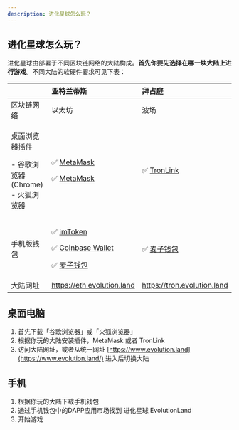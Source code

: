 ```yaml
---
description: 进化星球怎么玩？
---
```


## 进化星球怎么玩？

进化星球由部署于不同区块链网络的大陆构成。**首先你要先选择在哪一块大陆上进行游戏**。不同大陆的软硬件要求可见下表：

<table>
  <thead>
    <tr>
      <th style="text-align:left"></th>
      <th style="text-align:left"> <b>     &#x4E9A;&#x7279;&#x5170;&#x8482;&#x65AF;</b>
      </th>
      <th style="text-align:left"> <b>&#x62DC;&#x5360;&#x5EAD;</b>
      </th>
    </tr>
  </thead>
  <tbody>
    <tr>
      <td style="text-align:left">&#x533A;&#x5757;&#x94FE;&#x7F51;&#x7EDC;</td>
      <td style="text-align:left">&#x4EE5;&#x592A;&#x574A;</td>
      <td style="text-align:left">&#x6CE2;&#x573A;</td>
    </tr>
    <tr>
      <td style="text-align:left">
        <p>&#x684C;&#x9762;&#x6D4F;&#x89C8;&#x5668;&#x63D2;&#x4EF6;</p>
        <p>- &#x8C37;&#x6B4C;&#x6D4F;&#x89C8;&#x5668;(Chrome)
          <br />- &#x706B;&#x72D0;&#x6D4F;&#x89C8;&#x5668;</p>
      </td>
      <td style="text-align:left">
        <p>&#x2705; <a href="https://metamask.io/">MetaMask</a>
        </p>
        <p>&#x2705; <a href="https://addons.mozilla.org/en-US/firefox/addon/ether-metamask/">MetaMask</a>
        </p>
      </td>
      <td style="text-align:left">&#x2705; <a href="https://chrome.google.com/webstore/detail/tronlink/ibnejdfjmmkpcnlpebklmnkoeoihofec">TronLink</a>
      </td>
    </tr>
    <tr>
      <td style="text-align:left">&#x624B;&#x673A;&#x7248;&#x94B1;&#x5305;</td>
      <td style="text-align:left">
        <p>&#x2705; <a href="https://itunes.apple.com/us/app/imtoken-2-0-bitcoin-ethereum/id1384798940?mt=8">imToken</a>
        </p>
        <p>&#x2705; <a href="https://wallet.coinbase.com/">Coinbase Wallet</a>
        </p>
        <p>&#x2705; <a href="http://www.mathwallet.org/">&#x9EA6;&#x5B50;&#x94B1;&#x5305;</a>
        </p>
      </td>
      <td style="text-align:left">&#x2705; <a href="http://www.mathwallet.org/">&#x9EA6;&#x5B50;&#x94B1;&#x5305;</a>
      </td>
    </tr>
    <tr>
      <td style="text-align:left">&#x5927;&#x9646;&#x7F51;&#x5740;</td>
      <td style="text-align:left"> <a href="https://atlantis.evolution.land/">https://eth.evolution.land</a>
      </td>
      <td style="text-align:left"> <a href="https://tron.evolution.land/">https://tron.evolution.land</a>
      </td>
    </tr>
  </tbody>
</table>


## 桌面电脑

1. 首先下载「谷歌浏览器」或「火狐浏览器」
2. 根据你玩的大陆安装插件，MetaMask 或者 TronLink
3. 访问大陆网址，或者从统一网址 [https://www.evolution.land](https://www.evolution.land/) 进入后切换大陆

## 手机

1. 根据你玩的大陆下载手机钱包
2. 通过手机钱包中的DAPP应用市场找到 进化星球 EvolutionLand
3. 开始游戏

